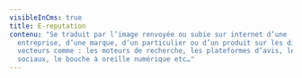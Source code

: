 ```yaml
---
visibleInCms: true
title: E-reputation
contenu: "Se traduit par l’image renvoyée ou subie sur internet d’une
  entreprise, d’une marque, d’un particulier ou d’un produit sur les différents
  vecteurs comme : les moteurs de recherche, les plateformes d’avis, les réseaux
  sociaux, le bouche à oreille numérique etc…"
---
```

